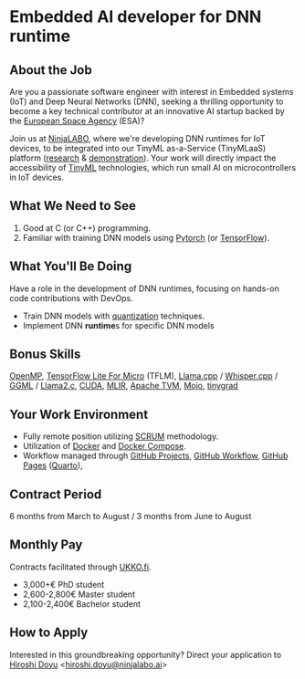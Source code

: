 # Embedded AI developer for DNN runtime

## About the Job
Are you a passionate software engineer with interest in Embedded systems
(IoT) and Deep Neural Networks (DNN), seeking a thrilling opportunity
to become a key technical contributor at an innovative AI startup
backed by the [European Space Agency](https://www.esa.int/) (ESA)?

Join us at [NinjaLABO](https://ninjalabo.ai),
where we're developing DNN runtimes for IoT devices,
to be integrated into our TinyML as-a-Service (TinyMLaaS) platform
([research](https://ieeexplore.ieee.org/document/9427352) &
[demonstration](https://youtu.be/zPPVzjHHE10?si=ZOgAsr0PSt7xAt15)).
Your work will directly impact the accessibility of [TinyML](https://www.tinyml.org/) technologies, which run small AI on microcontrollers in IoT devices.

## What We Need to See
1. Good at C (or C++) programming.
2. Familiar with training DNN models using [Pytorch](https://pytorch.org/) (or [TensorFlow](https://www.tensorflow.org/)).

## What You'll Be Doing
Have a role in the development of DNN runtimes,
focusing on hands-on code contributions with DevOps.

- Train DNN models with [quantization](https://en.wikipedia.org/wiki/Quantization) techniques.
- Implement DNN **runtime**s for specific DNN models


## Bonus Skills
[OpenMP](https://en.wikipedia.org/wiki/OpenMP#:~:text=OpenMP%20(Open%20Multi%2DProcessing),Linux%2C%20macOS%2C%20and%20Windows.),
[TensorFlow Lite For Micro](https://www.tensorflow.org/lite/microcontrollers) (TFLM),
[Llama.cpp](https://github.com/ggerganov/llama.cpp) /
[Whisper.cpp](https://github.com/ggerganov/whisper.cpp) /
[GGML](https://github.com/ggerganov/ggml) /
[Llama2.c](https://github.com/karpathy/llama2.c),
[CUDA](https://developer.nvidia.com/cuda-toolkit),
[MLIR](https://mlir.llvm.org/),
[Apache TVM](https://tvm.apache.org/),
[Mojo](https://www.modular.com/max/mojo),
[tinygrad](https://github.com/tinygrad/tinygrad)




## Your Work Environment
- Fully remote position utilizing [SCRUM](https://www.scrum.org/) methodology.
- Utilization of [Docker](https://www.docker.com/) and [Docker Compose](https://docs.docker.com/compose/).
- Workflow managed through
[GitHub Projects](https://docs.github.com/en/issues/planning-and-tracking-with-projects/learning-about-projects/about-projects),
[GitHub Workflow](https://docs.github.com/en/actions/using-workflows),
[GitHub Pages](https://https://pages.github.com/)
([Quarto](https://quarto.org/)),


## Contract Period
6 months from March to August / 3 months from June to August

## Monthly Pay
Contracts facilitated through [UKKO.fi](https://www.ukko.fi/).

- 3,000+€ PhD student
- 2,600-2,800€ Master student
- 2,100-2,400€ Bachelor student


## How to Apply
Interested in this groundbreaking opportunity?
Direct your application to [Hiroshi
Doyu](https://www.linkedin.com/in/hidoyu/)
<[hiroshi.doyu@ninjalabo.ai](mailto:hiroshi.doyu@ninjalabo.ai)>
